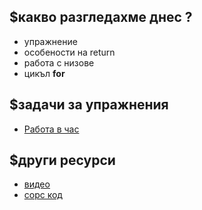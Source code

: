 ## $какво разгледахме днес ?
- упражнение
- особености на return 
- работа с низове
- цикъл **for**

## $задачи за упражнения
- [Работа в час](https://github.com/mihail-petrov/netit-webdev-java/tree/master/22-23/%40semester_1/week-07-1/cw)


## $други ресурси
- [видео](https://drive.google.com/file/d/1IZ9bNp-d39Ub40tcgF-jgF9iGOahxNVo/view?usp=sharing)
- [сорс код](https://github.com/mihail-petrov/netit-webdev-java/tree/master/22-23/%40semester_1/week-07-1/source)
